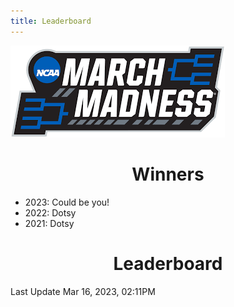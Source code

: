 ```yaml
---
title: Leaderboard
---
```


<link href="/rmarkdown-libs/tabwid/tabwid.css" rel="stylesheet" />

<style type="text/css">
h1 {
  text-align: center;
}
</style>

![march madness logo](march_madness_logo.png)

# Winners

-   2023: Could be you!
-   2022: Dotsy
-   2021: Dotsy

# Leaderboard

Last Update Mar 16, 2023, 02:11PM

<template id="d2f5b9db-05ad-43f1-b7be-a7258d82d38e"><style>
.tabwid table{
  border-spacing:0px !important;
  border-collapse:collapse;
  line-height:1;
  margin-left:auto;
  margin-right:auto;
  border-width: 0;
  display: table;
  margin-top: 1.275em;
  margin-bottom: 1.275em;
  border-color: transparent;
}
.tabwid_left table{
  margin-left:0;
}
.tabwid_right table{
  margin-right:0;
}
.tabwid td {
    padding: 0;
}
.tabwid a {
  text-decoration: none;
}
.tabwid thead {
    background-color: transparent;
}
.tabwid tfoot {
    background-color: transparent;
}
.tabwid table tr {
background-color: transparent;
}
</style><div class="tabwid"><style>.cl-ead8c124{}.cl-ead09fa8{font-family:'Helvetica';font-size:11pt;font-weight:bold;font-style:normal;text-decoration:none;color:rgba(0, 0, 0, 1.00);background-color:transparent;}.cl-ead09fbc{font-family:'Helvetica';font-size:11pt;font-weight:normal;font-style:normal;text-decoration:none;color:rgba(0, 0, 0, 1.00);background-color:transparent;}.cl-ead0c406{margin:0;text-align:center;border-bottom: 0 solid rgba(0, 0, 0, 1.00);border-top: 0 solid rgba(0, 0, 0, 1.00);border-left: 0 solid rgba(0, 0, 0, 1.00);border-right: 0 solid rgba(0, 0, 0, 1.00);padding-bottom:5pt;padding-top:5pt;padding-left:5pt;padding-right:5pt;line-height: 1;background-color:transparent;}.cl-ead118b6{width:126.3pt;background-color:transparent;vertical-align: middle;border-bottom: 0 solid rgba(0, 0, 0, 1.00);border-top: 0 solid rgba(0, 0, 0, 1.00);border-left: 0 solid rgba(0, 0, 0, 1.00);border-right: 0 solid rgba(0, 0, 0, 1.00);margin-bottom:0;margin-top:0;margin-left:0;margin-right:0;}.cl-ead118c0{width:114.7pt;background-color:transparent;vertical-align: middle;border-bottom: 0 solid rgba(0, 0, 0, 1.00);border-top: 0 solid rgba(0, 0, 0, 1.00);border-left: 0 solid rgba(0, 0, 0, 1.00);border-right: 0 solid rgba(0, 0, 0, 1.00);margin-bottom:0;margin-top:0;margin-left:0;margin-right:0;}.cl-ead118c1{width:47.4pt;background-color:transparent;vertical-align: middle;border-bottom: 0 solid rgba(0, 0, 0, 1.00);border-top: 0 solid rgba(0, 0, 0, 1.00);border-left: 0 solid rgba(0, 0, 0, 1.00);border-right: 0 solid rgba(0, 0, 0, 1.00);margin-bottom:0;margin-top:0;margin-left:0;margin-right:0;}.cl-ead118ca{width:51.1pt;background-color:transparent;vertical-align: middle;border-bottom: 0 solid rgba(0, 0, 0, 1.00);border-top: 0 solid rgba(0, 0, 0, 1.00);border-left: 0 solid rgba(0, 0, 0, 1.00);border-right: 0 solid rgba(0, 0, 0, 1.00);margin-bottom:0;margin-top:0;margin-left:0;margin-right:0;}.cl-ead118cb{width:70.1pt;background-color:transparent;vertical-align: middle;border-bottom: 0 solid rgba(0, 0, 0, 1.00);border-top: 0 solid rgba(0, 0, 0, 1.00);border-left: 0 solid rgba(0, 0, 0, 1.00);border-right: 0 solid rgba(0, 0, 0, 1.00);margin-bottom:0;margin-top:0;margin-left:0;margin-right:0;}.cl-ead118cc{width:126.3pt;background-color:transparent;vertical-align: middle;border-bottom: 0 solid rgba(0, 0, 0, 1.00);border-top: 0 solid rgba(0, 0, 0, 1.00);border-left: 0 solid rgba(0, 0, 0, 1.00);border-right: 0 solid rgba(0, 0, 0, 1.00);margin-bottom:0;margin-top:0;margin-left:0;margin-right:0;}.cl-ead118d4{width:51.1pt;background-color:transparent;vertical-align: middle;border-bottom: 0 solid rgba(0, 0, 0, 1.00);border-top: 0 solid rgba(0, 0, 0, 1.00);border-left: 0 solid rgba(0, 0, 0, 1.00);border-right: 0 solid rgba(0, 0, 0, 1.00);margin-bottom:0;margin-top:0;margin-left:0;margin-right:0;}.cl-ead118d5{width:70.1pt;background-color:transparent;vertical-align: middle;border-bottom: 0 solid rgba(0, 0, 0, 1.00);border-top: 0 solid rgba(0, 0, 0, 1.00);border-left: 0 solid rgba(0, 0, 0, 1.00);border-right: 0 solid rgba(0, 0, 0, 1.00);margin-bottom:0;margin-top:0;margin-left:0;margin-right:0;}.cl-ead118d6{width:47.4pt;background-color:transparent;vertical-align: middle;border-bottom: 0 solid rgba(0, 0, 0, 1.00);border-top: 0 solid rgba(0, 0, 0, 1.00);border-left: 0 solid rgba(0, 0, 0, 1.00);border-right: 0 solid rgba(0, 0, 0, 1.00);margin-bottom:0;margin-top:0;margin-left:0;margin-right:0;}.cl-ead118de{width:114.7pt;background-color:transparent;vertical-align: middle;border-bottom: 0 solid rgba(0, 0, 0, 1.00);border-top: 0 solid rgba(0, 0, 0, 1.00);border-left: 0 solid rgba(0, 0, 0, 1.00);border-right: 0 solid rgba(0, 0, 0, 1.00);margin-bottom:0;margin-top:0;margin-left:0;margin-right:0;}.cl-ead118df{width:126.3pt;background-color:transparent;vertical-align: middle;border-bottom: 0 solid rgba(0, 0, 0, 1.00);border-top: 0 solid rgba(0, 0, 0, 1.00);border-left: 0 solid rgba(0, 0, 0, 1.00);border-right: 0 solid rgba(0, 0, 0, 1.00);margin-bottom:0;margin-top:0;margin-left:0;margin-right:0;}.cl-ead118e8{width:70.1pt;background-color:transparent;vertical-align: middle;border-bottom: 0 solid rgba(0, 0, 0, 1.00);border-top: 0 solid rgba(0, 0, 0, 1.00);border-left: 0 solid rgba(0, 0, 0, 1.00);border-right: 0 solid rgba(0, 0, 0, 1.00);margin-bottom:0;margin-top:0;margin-left:0;margin-right:0;}.cl-ead118e9{width:47.4pt;background-color:transparent;vertical-align: middle;border-bottom: 0 solid rgba(0, 0, 0, 1.00);border-top: 0 solid rgba(0, 0, 0, 1.00);border-left: 0 solid rgba(0, 0, 0, 1.00);border-right: 0 solid rgba(0, 0, 0, 1.00);margin-bottom:0;margin-top:0;margin-left:0;margin-right:0;}.cl-ead118ea{width:51.1pt;background-color:transparent;vertical-align: middle;border-bottom: 0 solid rgba(0, 0, 0, 1.00);border-top: 0 solid rgba(0, 0, 0, 1.00);border-left: 0 solid rgba(0, 0, 0, 1.00);border-right: 0 solid rgba(0, 0, 0, 1.00);margin-bottom:0;margin-top:0;margin-left:0;margin-right:0;}.cl-ead118f2{width:114.7pt;background-color:transparent;vertical-align: middle;border-bottom: 0 solid rgba(0, 0, 0, 1.00);border-top: 0 solid rgba(0, 0, 0, 1.00);border-left: 0 solid rgba(0, 0, 0, 1.00);border-right: 0 solid rgba(0, 0, 0, 1.00);margin-bottom:0;margin-top:0;margin-left:0;margin-right:0;}.cl-ead118f3{width:126.3pt;background-color:transparent;vertical-align: middle;border-bottom: 0 solid rgba(0, 0, 0, 1.00);border-top: 0 solid rgba(0, 0, 0, 1.00);border-left: 0 solid rgba(0, 0, 0, 1.00);border-right: 0 solid rgba(0, 0, 0, 1.00);margin-bottom:0;margin-top:0;margin-left:0;margin-right:0;}.cl-ead118f4{width:51.1pt;background-color:transparent;vertical-align: middle;border-bottom: 0 solid rgba(0, 0, 0, 1.00);border-top: 0 solid rgba(0, 0, 0, 1.00);border-left: 0 solid rgba(0, 0, 0, 1.00);border-right: 0 solid rgba(0, 0, 0, 1.00);margin-bottom:0;margin-top:0;margin-left:0;margin-right:0;}.cl-ead118fc{width:47.4pt;background-color:transparent;vertical-align: middle;border-bottom: 0 solid rgba(0, 0, 0, 1.00);border-top: 0 solid rgba(0, 0, 0, 1.00);border-left: 0 solid rgba(0, 0, 0, 1.00);border-right: 0 solid rgba(0, 0, 0, 1.00);margin-bottom:0;margin-top:0;margin-left:0;margin-right:0;}.cl-ead118fd{width:70.1pt;background-color:transparent;vertical-align: middle;border-bottom: 0 solid rgba(0, 0, 0, 1.00);border-top: 0 solid rgba(0, 0, 0, 1.00);border-left: 0 solid rgba(0, 0, 0, 1.00);border-right: 0 solid rgba(0, 0, 0, 1.00);margin-bottom:0;margin-top:0;margin-left:0;margin-right:0;}.cl-ead118fe{width:114.7pt;background-color:transparent;vertical-align: middle;border-bottom: 0 solid rgba(0, 0, 0, 1.00);border-top: 0 solid rgba(0, 0, 0, 1.00);border-left: 0 solid rgba(0, 0, 0, 1.00);border-right: 0 solid rgba(0, 0, 0, 1.00);margin-bottom:0;margin-top:0;margin-left:0;margin-right:0;}.cl-ead118ff{width:126.3pt;background-color:transparent;vertical-align: middle;border-bottom: 0 solid rgba(0, 0, 0, 1.00);border-top: 0 solid rgba(0, 0, 0, 1.00);border-left: 0 solid rgba(0, 0, 0, 1.00);border-right: 0 solid rgba(0, 0, 0, 1.00);margin-bottom:0;margin-top:0;margin-left:0;margin-right:0;}.cl-ead11906{width:47.4pt;background-color:transparent;vertical-align: middle;border-bottom: 0 solid rgba(0, 0, 0, 1.00);border-top: 0 solid rgba(0, 0, 0, 1.00);border-left: 0 solid rgba(0, 0, 0, 1.00);border-right: 0 solid rgba(0, 0, 0, 1.00);margin-bottom:0;margin-top:0;margin-left:0;margin-right:0;}.cl-ead11907{width:114.7pt;background-color:transparent;vertical-align: middle;border-bottom: 0 solid rgba(0, 0, 0, 1.00);border-top: 0 solid rgba(0, 0, 0, 1.00);border-left: 0 solid rgba(0, 0, 0, 1.00);border-right: 0 solid rgba(0, 0, 0, 1.00);margin-bottom:0;margin-top:0;margin-left:0;margin-right:0;}.cl-ead11908{width:51.1pt;background-color:transparent;vertical-align: middle;border-bottom: 0 solid rgba(0, 0, 0, 1.00);border-top: 0 solid rgba(0, 0, 0, 1.00);border-left: 0 solid rgba(0, 0, 0, 1.00);border-right: 0 solid rgba(0, 0, 0, 1.00);margin-bottom:0;margin-top:0;margin-left:0;margin-right:0;}.cl-ead11909{width:70.1pt;background-color:transparent;vertical-align: middle;border-bottom: 0 solid rgba(0, 0, 0, 1.00);border-top: 0 solid rgba(0, 0, 0, 1.00);border-left: 0 solid rgba(0, 0, 0, 1.00);border-right: 0 solid rgba(0, 0, 0, 1.00);margin-bottom:0;margin-top:0;margin-left:0;margin-right:0;}.cl-ead1190a{width:126.3pt;background-color:transparent;vertical-align: middle;border-bottom: 0 solid rgba(0, 0, 0, 1.00);border-top: 0 solid rgba(0, 0, 0, 1.00);border-left: 0 solid rgba(0, 0, 0, 1.00);border-right: 0 solid rgba(0, 0, 0, 1.00);margin-bottom:0;margin-top:0;margin-left:0;margin-right:0;}.cl-ead11910{width:47.4pt;background-color:transparent;vertical-align: middle;border-bottom: 0 solid rgba(0, 0, 0, 1.00);border-top: 0 solid rgba(0, 0, 0, 1.00);border-left: 0 solid rgba(0, 0, 0, 1.00);border-right: 0 solid rgba(0, 0, 0, 1.00);margin-bottom:0;margin-top:0;margin-left:0;margin-right:0;}.cl-ead11911{width:70.1pt;background-color:transparent;vertical-align: middle;border-bottom: 0 solid rgba(0, 0, 0, 1.00);border-top: 0 solid rgba(0, 0, 0, 1.00);border-left: 0 solid rgba(0, 0, 0, 1.00);border-right: 0 solid rgba(0, 0, 0, 1.00);margin-bottom:0;margin-top:0;margin-left:0;margin-right:0;}.cl-ead11912{width:51.1pt;background-color:transparent;vertical-align: middle;border-bottom: 0 solid rgba(0, 0, 0, 1.00);border-top: 0 solid rgba(0, 0, 0, 1.00);border-left: 0 solid rgba(0, 0, 0, 1.00);border-right: 0 solid rgba(0, 0, 0, 1.00);margin-bottom:0;margin-top:0;margin-left:0;margin-right:0;}.cl-ead1191a{width:114.7pt;background-color:transparent;vertical-align: middle;border-bottom: 0 solid rgba(0, 0, 0, 1.00);border-top: 0 solid rgba(0, 0, 0, 1.00);border-left: 0 solid rgba(0, 0, 0, 1.00);border-right: 0 solid rgba(0, 0, 0, 1.00);margin-bottom:0;margin-top:0;margin-left:0;margin-right:0;}.cl-ead1191b{width:114.7pt;background-color:transparent;vertical-align: middle;border-bottom: 2pt solid rgba(102, 102, 102, 1.00);border-top: 0 solid rgba(0, 0, 0, 1.00);border-left: 0 solid rgba(0, 0, 0, 1.00);border-right: 0 solid rgba(0, 0, 0, 1.00);margin-bottom:0;margin-top:0;margin-left:0;margin-right:0;}.cl-ead1191c{width:47.4pt;background-color:transparent;vertical-align: middle;border-bottom: 2pt solid rgba(102, 102, 102, 1.00);border-top: 0 solid rgba(0, 0, 0, 1.00);border-left: 0 solid rgba(0, 0, 0, 1.00);border-right: 0 solid rgba(0, 0, 0, 1.00);margin-bottom:0;margin-top:0;margin-left:0;margin-right:0;}.cl-ead11924{width:126.3pt;background-color:transparent;vertical-align: middle;border-bottom: 2pt solid rgba(102, 102, 102, 1.00);border-top: 0 solid rgba(0, 0, 0, 1.00);border-left: 0 solid rgba(0, 0, 0, 1.00);border-right: 0 solid rgba(0, 0, 0, 1.00);margin-bottom:0;margin-top:0;margin-left:0;margin-right:0;}.cl-ead11925{width:70.1pt;background-color:transparent;vertical-align: middle;border-bottom: 2pt solid rgba(102, 102, 102, 1.00);border-top: 0 solid rgba(0, 0, 0, 1.00);border-left: 0 solid rgba(0, 0, 0, 1.00);border-right: 0 solid rgba(0, 0, 0, 1.00);margin-bottom:0;margin-top:0;margin-left:0;margin-right:0;}.cl-ead11926{width:51.1pt;background-color:transparent;vertical-align: middle;border-bottom: 2pt solid rgba(102, 102, 102, 1.00);border-top: 0 solid rgba(0, 0, 0, 1.00);border-left: 0 solid rgba(0, 0, 0, 1.00);border-right: 0 solid rgba(0, 0, 0, 1.00);margin-bottom:0;margin-top:0;margin-left:0;margin-right:0;}.cl-ead11927{width:51.1pt;background-color:transparent;vertical-align: middle;border-bottom: 0 solid rgba(0, 0, 0, 1.00);border-top: 0 solid rgba(0, 0, 0, 1.00);border-left: 0 solid rgba(0, 0, 0, 1.00);border-right: 0 solid rgba(0, 0, 0, 1.00);margin-bottom:0;margin-top:0;margin-left:0;margin-right:0;}.cl-ead1192e{width:114.7pt;background-color:transparent;vertical-align: middle;border-bottom: 0 solid rgba(0, 0, 0, 1.00);border-top: 0 solid rgba(0, 0, 0, 1.00);border-left: 0 solid rgba(0, 0, 0, 1.00);border-right: 0 solid rgba(0, 0, 0, 1.00);margin-bottom:0;margin-top:0;margin-left:0;margin-right:0;}.cl-ead1192f{width:47.4pt;background-color:transparent;vertical-align: middle;border-bottom: 0 solid rgba(0, 0, 0, 1.00);border-top: 0 solid rgba(0, 0, 0, 1.00);border-left: 0 solid rgba(0, 0, 0, 1.00);border-right: 0 solid rgba(0, 0, 0, 1.00);margin-bottom:0;margin-top:0;margin-left:0;margin-right:0;}.cl-ead11938{width:126.3pt;background-color:transparent;vertical-align: middle;border-bottom: 0 solid rgba(0, 0, 0, 1.00);border-top: 0 solid rgba(0, 0, 0, 1.00);border-left: 0 solid rgba(0, 0, 0, 1.00);border-right: 0 solid rgba(0, 0, 0, 1.00);margin-bottom:0;margin-top:0;margin-left:0;margin-right:0;}.cl-ead11939{width:70.1pt;background-color:transparent;vertical-align: middle;border-bottom: 0 solid rgba(0, 0, 0, 1.00);border-top: 0 solid rgba(0, 0, 0, 1.00);border-left: 0 solid rgba(0, 0, 0, 1.00);border-right: 0 solid rgba(0, 0, 0, 1.00);margin-bottom:0;margin-top:0;margin-left:0;margin-right:0;}.cl-ead1193a{width:51.1pt;background-color:transparent;vertical-align: middle;border-bottom: 0 solid rgba(0, 0, 0, 1.00);border-top: 0 solid rgba(0, 0, 0, 1.00);border-left: 0 solid rgba(0, 0, 0, 1.00);border-right: 0 solid rgba(0, 0, 0, 1.00);margin-bottom:0;margin-top:0;margin-left:0;margin-right:0;}.cl-ead11942{width:126.3pt;background-color:transparent;vertical-align: middle;border-bottom: 0 solid rgba(0, 0, 0, 1.00);border-top: 0 solid rgba(0, 0, 0, 1.00);border-left: 0 solid rgba(0, 0, 0, 1.00);border-right: 0 solid rgba(0, 0, 0, 1.00);margin-bottom:0;margin-top:0;margin-left:0;margin-right:0;}.cl-ead11943{width:47.4pt;background-color:transparent;vertical-align: middle;border-bottom: 0 solid rgba(0, 0, 0, 1.00);border-top: 0 solid rgba(0, 0, 0, 1.00);border-left: 0 solid rgba(0, 0, 0, 1.00);border-right: 0 solid rgba(0, 0, 0, 1.00);margin-bottom:0;margin-top:0;margin-left:0;margin-right:0;}.cl-ead11944{width:70.1pt;background-color:transparent;vertical-align: middle;border-bottom: 0 solid rgba(0, 0, 0, 1.00);border-top: 0 solid rgba(0, 0, 0, 1.00);border-left: 0 solid rgba(0, 0, 0, 1.00);border-right: 0 solid rgba(0, 0, 0, 1.00);margin-bottom:0;margin-top:0;margin-left:0;margin-right:0;}.cl-ead11945{width:114.7pt;background-color:transparent;vertical-align: middle;border-bottom: 0 solid rgba(0, 0, 0, 1.00);border-top: 0 solid rgba(0, 0, 0, 1.00);border-left: 0 solid rgba(0, 0, 0, 1.00);border-right: 0 solid rgba(0, 0, 0, 1.00);margin-bottom:0;margin-top:0;margin-left:0;margin-right:0;}.cl-ead1194c{width:47.4pt;background-color:transparent;vertical-align: middle;border-bottom: 0 solid rgba(0, 0, 0, 1.00);border-top: 0 solid rgba(0, 0, 0, 1.00);border-left: 0 solid rgba(0, 0, 0, 1.00);border-right: 0 solid rgba(0, 0, 0, 1.00);margin-bottom:0;margin-top:0;margin-left:0;margin-right:0;}.cl-ead1194d{width:114.7pt;background-color:transparent;vertical-align: middle;border-bottom: 0 solid rgba(0, 0, 0, 1.00);border-top: 0 solid rgba(0, 0, 0, 1.00);border-left: 0 solid rgba(0, 0, 0, 1.00);border-right: 0 solid rgba(0, 0, 0, 1.00);margin-bottom:0;margin-top:0;margin-left:0;margin-right:0;}.cl-ead1194e{width:51.1pt;background-color:transparent;vertical-align: middle;border-bottom: 0 solid rgba(0, 0, 0, 1.00);border-top: 0 solid rgba(0, 0, 0, 1.00);border-left: 0 solid rgba(0, 0, 0, 1.00);border-right: 0 solid rgba(0, 0, 0, 1.00);margin-bottom:0;margin-top:0;margin-left:0;margin-right:0;}.cl-ead11956{width:126.3pt;background-color:transparent;vertical-align: middle;border-bottom: 0 solid rgba(0, 0, 0, 1.00);border-top: 0 solid rgba(0, 0, 0, 1.00);border-left: 0 solid rgba(0, 0, 0, 1.00);border-right: 0 solid rgba(0, 0, 0, 1.00);margin-bottom:0;margin-top:0;margin-left:0;margin-right:0;}.cl-ead11957{width:70.1pt;background-color:transparent;vertical-align: middle;border-bottom: 0 solid rgba(0, 0, 0, 1.00);border-top: 0 solid rgba(0, 0, 0, 1.00);border-left: 0 solid rgba(0, 0, 0, 1.00);border-right: 0 solid rgba(0, 0, 0, 1.00);margin-bottom:0;margin-top:0;margin-left:0;margin-right:0;}.cl-ead11958{width:47.4pt;background-color:transparent;vertical-align: middle;border-bottom: 0 solid rgba(0, 0, 0, 1.00);border-top: 0 solid rgba(0, 0, 0, 1.00);border-left: 0 solid rgba(0, 0, 0, 1.00);border-right: 0 solid rgba(0, 0, 0, 1.00);margin-bottom:0;margin-top:0;margin-left:0;margin-right:0;}.cl-ead11959{width:126.3pt;background-color:transparent;vertical-align: middle;border-bottom: 0 solid rgba(0, 0, 0, 1.00);border-top: 0 solid rgba(0, 0, 0, 1.00);border-left: 0 solid rgba(0, 0, 0, 1.00);border-right: 0 solid rgba(0, 0, 0, 1.00);margin-bottom:0;margin-top:0;margin-left:0;margin-right:0;}.cl-ead11960{width:51.1pt;background-color:transparent;vertical-align: middle;border-bottom: 0 solid rgba(0, 0, 0, 1.00);border-top: 0 solid rgba(0, 0, 0, 1.00);border-left: 0 solid rgba(0, 0, 0, 1.00);border-right: 0 solid rgba(0, 0, 0, 1.00);margin-bottom:0;margin-top:0;margin-left:0;margin-right:0;}.cl-ead11961{width:70.1pt;background-color:transparent;vertical-align: middle;border-bottom: 0 solid rgba(0, 0, 0, 1.00);border-top: 0 solid rgba(0, 0, 0, 1.00);border-left: 0 solid rgba(0, 0, 0, 1.00);border-right: 0 solid rgba(0, 0, 0, 1.00);margin-bottom:0;margin-top:0;margin-left:0;margin-right:0;}.cl-ead11962{width:114.7pt;background-color:transparent;vertical-align: middle;border-bottom: 0 solid rgba(0, 0, 0, 1.00);border-top: 0 solid rgba(0, 0, 0, 1.00);border-left: 0 solid rgba(0, 0, 0, 1.00);border-right: 0 solid rgba(0, 0, 0, 1.00);margin-bottom:0;margin-top:0;margin-left:0;margin-right:0;}.cl-ead1196a{width:126.3pt;background-color:transparent;vertical-align: middle;border-bottom: 0 solid rgba(0, 0, 0, 1.00);border-top: 0 solid rgba(0, 0, 0, 1.00);border-left: 0 solid rgba(0, 0, 0, 1.00);border-right: 0 solid rgba(0, 0, 0, 1.00);margin-bottom:0;margin-top:0;margin-left:0;margin-right:0;}.cl-ead1196b{width:70.1pt;background-color:transparent;vertical-align: middle;border-bottom: 0 solid rgba(0, 0, 0, 1.00);border-top: 0 solid rgba(0, 0, 0, 1.00);border-left: 0 solid rgba(0, 0, 0, 1.00);border-right: 0 solid rgba(0, 0, 0, 1.00);margin-bottom:0;margin-top:0;margin-left:0;margin-right:0;}.cl-ead1196c{width:47.4pt;background-color:transparent;vertical-align: middle;border-bottom: 0 solid rgba(0, 0, 0, 1.00);border-top: 0 solid rgba(0, 0, 0, 1.00);border-left: 0 solid rgba(0, 0, 0, 1.00);border-right: 0 solid rgba(0, 0, 0, 1.00);margin-bottom:0;margin-top:0;margin-left:0;margin-right:0;}.cl-ead11974{width:51.1pt;background-color:transparent;vertical-align: middle;border-bottom: 0 solid rgba(0, 0, 0, 1.00);border-top: 0 solid rgba(0, 0, 0, 1.00);border-left: 0 solid rgba(0, 0, 0, 1.00);border-right: 0 solid rgba(0, 0, 0, 1.00);margin-bottom:0;margin-top:0;margin-left:0;margin-right:0;}.cl-ead11975{width:114.7pt;background-color:transparent;vertical-align: middle;border-bottom: 0 solid rgba(0, 0, 0, 1.00);border-top: 0 solid rgba(0, 0, 0, 1.00);border-left: 0 solid rgba(0, 0, 0, 1.00);border-right: 0 solid rgba(0, 0, 0, 1.00);margin-bottom:0;margin-top:0;margin-left:0;margin-right:0;}.cl-ead11976{width:70.1pt;background-color:transparent;vertical-align: middle;border-bottom: 2pt solid rgba(102, 102, 102, 1.00);border-top: 2pt solid rgba(102, 102, 102, 1.00);border-left: 0 solid rgba(0, 0, 0, 1.00);border-right: 0 solid rgba(0, 0, 0, 1.00);margin-bottom:0;margin-top:0;margin-left:0;margin-right:0;}.cl-ead1197e{width:114.7pt;background-color:transparent;vertical-align: middle;border-bottom: 2pt solid rgba(102, 102, 102, 1.00);border-top: 2pt solid rgba(102, 102, 102, 1.00);border-left: 0 solid rgba(0, 0, 0, 1.00);border-right: 0 solid rgba(0, 0, 0, 1.00);margin-bottom:0;margin-top:0;margin-left:0;margin-right:0;}.cl-ead1197f{width:51.1pt;background-color:transparent;vertical-align: middle;border-bottom: 2pt solid rgba(102, 102, 102, 1.00);border-top: 2pt solid rgba(102, 102, 102, 1.00);border-left: 0 solid rgba(0, 0, 0, 1.00);border-right: 0 solid rgba(0, 0, 0, 1.00);margin-bottom:0;margin-top:0;margin-left:0;margin-right:0;}.cl-ead11988{width:126.3pt;background-color:transparent;vertical-align: middle;border-bottom: 2pt solid rgba(102, 102, 102, 1.00);border-top: 2pt solid rgba(102, 102, 102, 1.00);border-left: 0 solid rgba(0, 0, 0, 1.00);border-right: 0 solid rgba(0, 0, 0, 1.00);margin-bottom:0;margin-top:0;margin-left:0;margin-right:0;}.cl-ead11989{width:47.4pt;background-color:transparent;vertical-align: middle;border-bottom: 2pt solid rgba(102, 102, 102, 1.00);border-top: 2pt solid rgba(102, 102, 102, 1.00);border-left: 0 solid rgba(0, 0, 0, 1.00);border-right: 0 solid rgba(0, 0, 0, 1.00);margin-bottom:0;margin-top:0;margin-left:0;margin-right:0;}</style><table class='cl-ead8c124'>
<thead><tr style="overflow-wrap:break-word;"><td class="cl-ead11989"><p class="cl-ead0c406"><span class="cl-ead09fa8">Rank</span></p></td><td class="cl-ead11976"><p class="cl-ead0c406"><span class="cl-ead09fa8">Player</span></p></td><td class="cl-ead1197e"><p class="cl-ead0c406"><span class="cl-ead09fa8">Teams Remaining</span></p></td><td class="cl-ead1197f"><p class="cl-ead0c406"><span class="cl-ead09fa8">Score</span></p></td><td class="cl-ead11988"><p class="cl-ead0c406"><span class="cl-ead09fa8">Best Possible Score</span></p></td></tr></thead><tbody><tr style="overflow-wrap:break-word;"><td class="cl-ead118c1"><p class="cl-ead0c406"><span class="cl-ead09fbc">1</span></p></td><td class="cl-ead118cb"><p class="cl-ead0c406"><span class="cl-ead09fbc">Kyle</span></p></td><td class="cl-ead118c0"><p class="cl-ead0c406"><span class="cl-ead09fbc">4</span></p></td><td class="cl-ead118ca"><p class="cl-ead0c406"><span class="cl-ead09fbc">0</span></p></td><td class="cl-ead118b6"><p class="cl-ead0c406"><span class="cl-ead09fbc">193</span></p></td></tr><tr style="overflow-wrap:break-word;"><td class="cl-ead118fc"><p class="cl-ead0c406"><span class="cl-ead09fbc">1</span></p></td><td class="cl-ead118fd"><p class="cl-ead0c406"><span class="cl-ead09fbc">Nate</span></p></td><td class="cl-ead118fe"><p class="cl-ead0c406"><span class="cl-ead09fbc">4</span></p></td><td class="cl-ead118f4"><p class="cl-ead0c406"><span class="cl-ead09fbc">0</span></p></td><td class="cl-ead118f3"><p class="cl-ead0c406"><span class="cl-ead09fbc">174</span></p></td></tr><tr style="overflow-wrap:break-word;"><td class="cl-ead11910"><p class="cl-ead0c406"><span class="cl-ead09fbc">1</span></p></td><td class="cl-ead11911"><p class="cl-ead0c406"><span class="cl-ead09fbc">Ry Guy</span></p></td><td class="cl-ead1191a"><p class="cl-ead0c406"><span class="cl-ead09fbc">4</span></p></td><td class="cl-ead11912"><p class="cl-ead0c406"><span class="cl-ead09fbc">0</span></p></td><td class="cl-ead1190a"><p class="cl-ead0c406"><span class="cl-ead09fbc">170</span></p></td></tr><tr style="overflow-wrap:break-word;"><td class="cl-ead1192f"><p class="cl-ead0c406"><span class="cl-ead09fbc">1</span></p></td><td class="cl-ead11939"><p class="cl-ead0c406"><span class="cl-ead09fbc">Steve</span></p></td><td class="cl-ead1192e"><p class="cl-ead0c406"><span class="cl-ead09fbc">4</span></p></td><td class="cl-ead11927"><p class="cl-ead0c406"><span class="cl-ead09fbc">0</span></p></td><td class="cl-ead11938"><p class="cl-ead0c406"><span class="cl-ead09fbc">169</span></p></td></tr><tr style="overflow-wrap:break-word;"><td class="cl-ead11943"><p class="cl-ead0c406"><span class="cl-ead09fbc">1</span></p></td><td class="cl-ead11944"><p class="cl-ead0c406"><span class="cl-ead09fbc">Shelagh</span></p></td><td class="cl-ead11945"><p class="cl-ead0c406"><span class="cl-ead09fbc">4</span></p></td><td class="cl-ead1193a"><p class="cl-ead0c406"><span class="cl-ead09fbc">0</span></p></td><td class="cl-ead11942"><p class="cl-ead0c406"><span class="cl-ead09fbc">162</span></p></td></tr><tr style="overflow-wrap:break-word;"><td class="cl-ead1194c"><p class="cl-ead0c406"><span class="cl-ead09fbc">1</span></p></td><td class="cl-ead11957"><p class="cl-ead0c406"><span class="cl-ead09fbc">Wong</span></p></td><td class="cl-ead1194d"><p class="cl-ead0c406"><span class="cl-ead09fbc">4</span></p></td><td class="cl-ead1194e"><p class="cl-ead0c406"><span class="cl-ead09fbc">0</span></p></td><td class="cl-ead11956"><p class="cl-ead0c406"><span class="cl-ead09fbc">153</span></p></td></tr><tr style="overflow-wrap:break-word;"><td class="cl-ead118c1"><p class="cl-ead0c406"><span class="cl-ead09fbc">1</span></p></td><td class="cl-ead118cb"><p class="cl-ead0c406"><span class="cl-ead09fbc">Kelly</span></p></td><td class="cl-ead118c0"><p class="cl-ead0c406"><span class="cl-ead09fbc">4</span></p></td><td class="cl-ead118ca"><p class="cl-ead0c406"><span class="cl-ead09fbc">0</span></p></td><td class="cl-ead118b6"><p class="cl-ead0c406"><span class="cl-ead09fbc">149</span></p></td></tr><tr style="overflow-wrap:break-word;"><td class="cl-ead11958"><p class="cl-ead0c406"><span class="cl-ead09fbc">1</span></p></td><td class="cl-ead11961"><p class="cl-ead0c406"><span class="cl-ead09fbc">Russ</span></p></td><td class="cl-ead11962"><p class="cl-ead0c406"><span class="cl-ead09fbc">4</span></p></td><td class="cl-ead11960"><p class="cl-ead0c406"><span class="cl-ead09fbc">0</span></p></td><td class="cl-ead11959"><p class="cl-ead0c406"><span class="cl-ead09fbc">145</span></p></td></tr><tr style="overflow-wrap:break-word;"><td class="cl-ead1196c"><p class="cl-ead0c406"><span class="cl-ead09fbc">1</span></p></td><td class="cl-ead1196b"><p class="cl-ead0c406"><span class="cl-ead09fbc">Colameco</span></p></td><td class="cl-ead11975"><p class="cl-ead0c406"><span class="cl-ead09fbc">4</span></p></td><td class="cl-ead11974"><p class="cl-ead0c406"><span class="cl-ead09fbc">0</span></p></td><td class="cl-ead1196a"><p class="cl-ead0c406"><span class="cl-ead09fbc">143</span></p></td></tr><tr style="overflow-wrap:break-word;"><td class="cl-ead118d6"><p class="cl-ead0c406"><span class="cl-ead09fbc">1</span></p></td><td class="cl-ead118d5"><p class="cl-ead0c406"><span class="cl-ead09fbc">Maddie</span></p></td><td class="cl-ead118de"><p class="cl-ead0c406"><span class="cl-ead09fbc">4</span></p></td><td class="cl-ead118d4"><p class="cl-ead0c406"><span class="cl-ead09fbc">0</span></p></td><td class="cl-ead118cc"><p class="cl-ead0c406"><span class="cl-ead09fbc">142</span></p></td></tr><tr style="overflow-wrap:break-word;"><td class="cl-ead118e9"><p class="cl-ead0c406"><span class="cl-ead09fbc">1</span></p></td><td class="cl-ead118e8"><p class="cl-ead0c406"><span class="cl-ead09fbc">Joe</span></p></td><td class="cl-ead118f2"><p class="cl-ead0c406"><span class="cl-ead09fbc">4</span></p></td><td class="cl-ead118ea"><p class="cl-ead0c406"><span class="cl-ead09fbc">0</span></p></td><td class="cl-ead118df"><p class="cl-ead0c406"><span class="cl-ead09fbc">138</span></p></td></tr><tr style="overflow-wrap:break-word;"><td class="cl-ead118fc"><p class="cl-ead0c406"><span class="cl-ead09fbc">1</span></p></td><td class="cl-ead118fd"><p class="cl-ead0c406"><span class="cl-ead09fbc">Hammer</span></p></td><td class="cl-ead118fe"><p class="cl-ead0c406"><span class="cl-ead09fbc">4</span></p></td><td class="cl-ead118f4"><p class="cl-ead0c406"><span class="cl-ead09fbc">0</span></p></td><td class="cl-ead118f3"><p class="cl-ead0c406"><span class="cl-ead09fbc">137</span></p></td></tr><tr style="overflow-wrap:break-word;"><td class="cl-ead118fc"><p class="cl-ead0c406"><span class="cl-ead09fbc">1</span></p></td><td class="cl-ead118fd"><p class="cl-ead0c406"><span class="cl-ead09fbc">Rene</span></p></td><td class="cl-ead118fe"><p class="cl-ead0c406"><span class="cl-ead09fbc">4</span></p></td><td class="cl-ead118f4"><p class="cl-ead0c406"><span class="cl-ead09fbc">0</span></p></td><td class="cl-ead118f3"><p class="cl-ead0c406"><span class="cl-ead09fbc">124</span></p></td></tr><tr style="overflow-wrap:break-word;"><td class="cl-ead118fc"><p class="cl-ead0c406"><span class="cl-ead09fbc">1</span></p></td><td class="cl-ead118fd"><p class="cl-ead0c406"><span class="cl-ead09fbc">Mike</span></p></td><td class="cl-ead118fe"><p class="cl-ead0c406"><span class="cl-ead09fbc">4</span></p></td><td class="cl-ead118f4"><p class="cl-ead0c406"><span class="cl-ead09fbc">0</span></p></td><td class="cl-ead118f3"><p class="cl-ead0c406"><span class="cl-ead09fbc">123</span></p></td></tr><tr style="overflow-wrap:break-word;"><td class="cl-ead11906"><p class="cl-ead0c406"><span class="cl-ead09fbc">1</span></p></td><td class="cl-ead11909"><p class="cl-ead0c406"><span class="cl-ead09fbc">Ashlee</span></p></td><td class="cl-ead11907"><p class="cl-ead0c406"><span class="cl-ead09fbc">4</span></p></td><td class="cl-ead11908"><p class="cl-ead0c406"><span class="cl-ead09fbc">0</span></p></td><td class="cl-ead118ff"><p class="cl-ead0c406"><span class="cl-ead09fbc">114</span></p></td></tr><tr style="overflow-wrap:break-word;"><td class="cl-ead11910"><p class="cl-ead0c406"><span class="cl-ead09fbc">1</span></p></td><td class="cl-ead11911"><p class="cl-ead0c406"><span class="cl-ead09fbc">Stumpy</span></p></td><td class="cl-ead1191a"><p class="cl-ead0c406"><span class="cl-ead09fbc">4</span></p></td><td class="cl-ead11912"><p class="cl-ead0c406"><span class="cl-ead09fbc">0</span></p></td><td class="cl-ead1190a"><p class="cl-ead0c406"><span class="cl-ead09fbc">85</span></p></td></tr><tr style="overflow-wrap:break-word;"><td class="cl-ead118fc"><p class="cl-ead0c406"><span class="cl-ead09fbc">1</span></p></td><td class="cl-ead118fd"><p class="cl-ead0c406"><span class="cl-ead09fbc">Wilent</span></p></td><td class="cl-ead118fe"><p class="cl-ead0c406"><span class="cl-ead09fbc">4</span></p></td><td class="cl-ead118f4"><p class="cl-ead0c406"><span class="cl-ead09fbc">0</span></p></td><td class="cl-ead118f3"><p class="cl-ead0c406"><span class="cl-ead09fbc">79</span></p></td></tr><tr style="overflow-wrap:break-word;"><td class="cl-ead118d6"><p class="cl-ead0c406"><span class="cl-ead09fbc">1</span></p></td><td class="cl-ead118d5"><p class="cl-ead0c406"><span class="cl-ead09fbc">Keith</span></p></td><td class="cl-ead118de"><p class="cl-ead0c406"><span class="cl-ead09fbc">4</span></p></td><td class="cl-ead118d4"><p class="cl-ead0c406"><span class="cl-ead09fbc">0</span></p></td><td class="cl-ead118cc"><p class="cl-ead0c406"><span class="cl-ead09fbc">53</span></p></td></tr><tr style="overflow-wrap:break-word;"><td class="cl-ead1191c"><p class="cl-ead0c406"><span class="cl-ead09fbc">1</span></p></td><td class="cl-ead11925"><p class="cl-ead0c406"><span class="cl-ead09fbc">George</span></p></td><td class="cl-ead1191b"><p class="cl-ead0c406"><span class="cl-ead09fbc">4</span></p></td><td class="cl-ead11926"><p class="cl-ead0c406"><span class="cl-ead09fbc">0</span></p></td><td class="cl-ead11924"><p class="cl-ead0c406"><span class="cl-ead09fbc">40</span></p></td></tr></tbody></table></div></template>
<div class="flextable-shadow-host" id="68156d3d-08fa-47f1-b855-90e6a5d02bda"></div>
<script>
var dest = document.getElementById("68156d3d-08fa-47f1-b855-90e6a5d02bda");
var template = document.getElementById("d2f5b9db-05ad-43f1-b7be-a7258d82d38e");
var caption = template.content.querySelector("caption");
if(caption) {
  caption.style.cssText = "display:block;text-align:center;";
  var newcapt = document.createElement("p");
  newcapt.appendChild(caption)
  dest.parentNode.insertBefore(newcapt, dest.previousSibling);
}
var fantome = dest.attachShadow({mode: 'open'});
var templateContent = template.content;
fantome.appendChild(templateContent);
</script>
